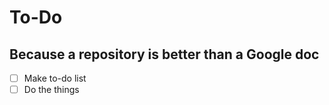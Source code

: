 # To-Do
Because a repository is better than a Google doc
---

- [ ] Make to-do list
- [ ] Do the things
